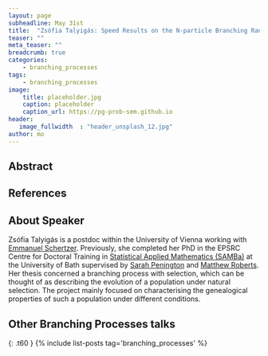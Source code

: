 ```yaml
---
layout: page
subheadline: May 31st
title:  "Zsófia Talyigás: Speed Results on the N-particle Branching Random Walk"
teaser: ""
meta_teaser: ""
breadcrumb: true
categories:
    - branching_processes
tags:
    - branching_processes
image:
    title: placeholder.jpg
    caption: placeholder
    caption_url: https://pg-prob-sem.github.io
header:
   image_fullwidth  : "header_unsplash_12.jpg"
author: mo
---
```


## Abstract

## References

## About Speaker

Zsófia Talyigás is a postdoc within the University of Vienna working with [Emmanuel Schertzer](https://homepage.univie.ac.at/emmanuel.schertzer/). Previously, she completed her PhD in the EPSRC Centre for Doctoral Training in [Statistical Applied Mathematics (SAMBa)](https://samba.ac.uk) at the University of Bath supervised by [Sarah Penington](https://people.bath.ac.uk/sp2355/) and [Matthew Roberts](https://people.bath.ac.uk/mir20/). Her thesis concerned a branching process with selection, which can be thought of as describing the evolution of a population under natural selection. The project mainly focused on characterising the genealogical properties of such a population under different conditions.


## Other Branching Processes talks
{: .t60 }
{% include list-posts tag='branching_processes' %}



